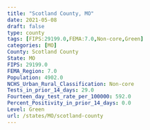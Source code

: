 ```yaml
---
title: "Scotland County, MO"
date: 2021-05-08
draft: false
type: county
tags: [FIPS:29199.0,FEMA:7.0,Non-core,Green]
categories: [MO]
County: Scotland County
State: MO
FIPS: 29199.0
FEMA_Region: 7.0
Population: 4902.0
NCHS_Urban_Rural_Classification: Non-core
Tests_in_prior_14_days: 29.0
Fourteen_day_test_rate_per_100000: 592.0
Percent_Positivity_in_prior_14_days: 0.0
Level: Green
url: /states/MO/scotland-county
---
```



